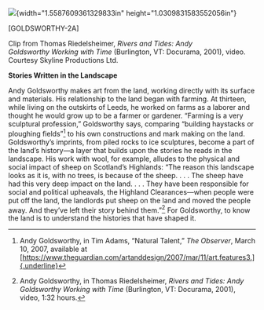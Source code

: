 ![](media/image1.png){width="1.5587609361329833in" height="1.0309831583552056in"}

\[GOLDSWORTHY-2A\]

Clip from Thomas Riedelsheimer, *Rivers and Tides: Andy Goldsworthy Working with Time* (Burlington, VT: Docurama, 2001), video. Courtesy Skyline Productions Ltd.

**Stories Written in the Landscape**

Andy Goldsworthy makes art from the land, working directly with its surface and materials. His relationship to the land began with farming. At thirteen, while living on the outskirts of Leeds, he worked on farms as a laborer and thought he would grow up to be a farmer or gardener. “Farming is a very sculptural profession,” Goldsworthy says, comparing “building haystacks or ploughing fields”[^1] to his own constructions and mark making on the land. Goldsworthy’s imprints, from piled rocks to ice sculptures, become a part of the land’s history—a layer that builds upon the stories he reads in the landscape. His work with wool, for example, alludes to the physical and social impact of sheep on Scotland’s Highlands: “The reason this landscape looks as it is, with no trees, is because of the sheep. . . . The sheep have had this very deep impact on the land. . . . They have been responsible for social and political upheavals, the Highland Clearances—when people were put off the land, the landlords put sheep on the land and moved the people away. And they’ve left their story behind them.”[^2] For Goldsworthy, to know the land is to understand the histories that have shaped it.

[^1]: Andy Goldsworthy, in Tim Adams, “Natural Talent,” *The Observer*, March 10, 2007, available at [https://www.theguardian.com/artanddesign/2007/mar/11/art.features3.]{.underline}

[^2]: Andy Goldsworthy, in Thomas Riedelsheimer, *Rivers and Tides: Andy Goldsworthy Working with Time* (Burlington, VT: Docurama, 2001), video, 1:32 hours.
